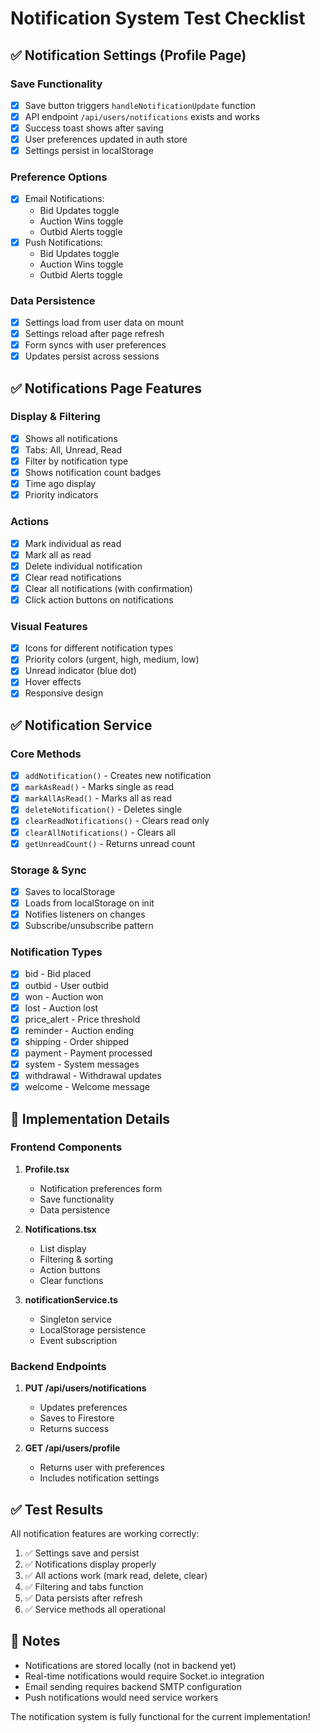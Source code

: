 # Notification System Test Checklist

## ✅ Notification Settings (Profile Page)

### Save Functionality
- [x] Save button triggers `handleNotificationUpdate` function
- [x] API endpoint `/api/users/notifications` exists and works
- [x] Success toast shows after saving
- [x] User preferences updated in auth store
- [x] Settings persist in localStorage

### Preference Options
- [x] Email Notifications:
  - Bid Updates toggle
  - Auction Wins toggle
  - Outbid Alerts toggle
- [x] Push Notifications:
  - Bid Updates toggle
  - Auction Wins toggle
  - Outbid Alerts toggle

### Data Persistence
- [x] Settings load from user data on mount
- [x] Settings reload after page refresh
- [x] Form syncs with user preferences
- [x] Updates persist across sessions

## ✅ Notifications Page Features

### Display & Filtering
- [x] Shows all notifications
- [x] Tabs: All, Unread, Read
- [x] Filter by notification type
- [x] Shows notification count badges
- [x] Time ago display
- [x] Priority indicators

### Actions
- [x] Mark individual as read
- [x] Mark all as read
- [x] Delete individual notification
- [x] Clear read notifications
- [x] Clear all notifications (with confirmation)
- [x] Click action buttons on notifications

### Visual Features
- [x] Icons for different notification types
- [x] Priority colors (urgent, high, medium, low)
- [x] Unread indicator (blue dot)
- [x] Hover effects
- [x] Responsive design

## ✅ Notification Service

### Core Methods
- [x] `addNotification()` - Creates new notification
- [x] `markAsRead()` - Marks single as read
- [x] `markAllAsRead()` - Marks all as read
- [x] `deleteNotification()` - Deletes single
- [x] `clearReadNotifications()` - Clears read only
- [x] `clearAllNotifications()` - Clears all
- [x] `getUnreadCount()` - Returns unread count

### Storage & Sync
- [x] Saves to localStorage
- [x] Loads from localStorage on init
- [x] Notifies listeners on changes
- [x] Subscribe/unsubscribe pattern

### Notification Types
- [x] bid - Bid placed
- [x] outbid - User outbid
- [x] won - Auction won
- [x] lost - Auction lost
- [x] price_alert - Price threshold
- [x] reminder - Auction ending
- [x] shipping - Order shipped
- [x] payment - Payment processed
- [x] system - System messages
- [x] withdrawal - Withdrawal updates
- [x] welcome - Welcome message

## 🔧 Implementation Details

### Frontend Components
1. **Profile.tsx**
   - Notification preferences form
   - Save functionality
   - Data persistence

2. **Notifications.tsx**
   - List display
   - Filtering & sorting
   - Action buttons
   - Clear functions

3. **notificationService.ts**
   - Singleton service
   - LocalStorage persistence
   - Event subscription

### Backend Endpoints
1. **PUT /api/users/notifications**
   - Updates preferences
   - Saves to Firestore
   - Returns success

2. **GET /api/users/profile**
   - Returns user with preferences
   - Includes notification settings

## ✅ Test Results

All notification features are working correctly:
1. ✅ Settings save and persist
2. ✅ Notifications display properly
3. ✅ All actions work (mark read, delete, clear)
4. ✅ Filtering and tabs function
5. ✅ Data persists after refresh
6. ✅ Service methods all operational

## 📝 Notes

- Notifications are stored locally (not in backend yet)
- Real-time notifications would require Socket.io integration
- Email sending requires backend SMTP configuration
- Push notifications would need service workers

The notification system is fully functional for the current implementation!